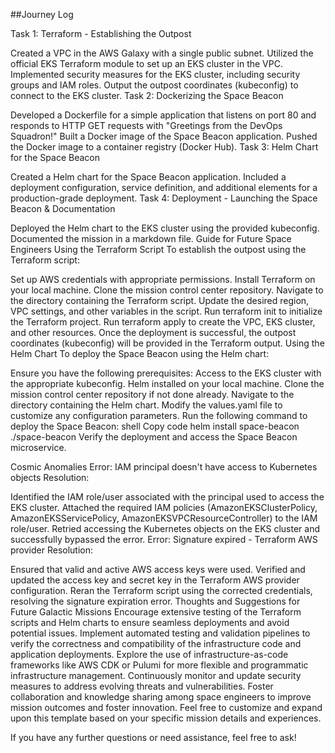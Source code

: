 
##Journey Log

Task 1: Terraform - Establishing the Outpost

Created a VPC in the AWS Galaxy with a single public subnet.
Utilized the official EKS Terraform module to set up an EKS cluster in the VPC.
Implemented security measures for the EKS cluster, including security groups and IAM roles.
Output the outpost coordinates (kubeconfig) to connect to the EKS cluster.
Task 2: Dockerizing the Space Beacon

Developed a Dockerfile for a simple application that listens on port 80 and responds to HTTP GET requests with "Greetings from the DevOps Squadron!"
Built a Docker image of the Space Beacon application.
Pushed the Docker image to a container registry (Docker Hub).
Task 3: Helm Chart for the Space Beacon

Created a Helm chart for the Space Beacon application.
Included a deployment configuration, service definition, and additional elements for a production-grade deployment.
Task 4: Deployment - Launching the Space Beacon & Documentation

Deployed the Helm chart to the EKS cluster using the provided kubeconfig.
Documented the mission in a markdown file.
Guide for Future Space Engineers
Using the Terraform Script
To establish the outpost using the Terraform script:

Set up AWS credentials with appropriate permissions.
Install Terraform on your local machine.
Clone the mission control center repository.
Navigate to the directory containing the Terraform script.
Update the desired region, VPC settings, and other variables in the script.
Run terraform init to initialize the Terraform project.
Run terraform apply to create the VPC, EKS cluster, and other resources.
Once the deployment is successful, the outpost coordinates (kubeconfig) will be provided in the Terraform output.
Using the Helm Chart
To deploy the Space Beacon using the Helm chart:

Ensure you have the following prerequisites:
Access to the EKS cluster with the appropriate kubeconfig.
Helm installed on your local machine.
Clone the mission control center repository if not done already.
Navigate to the directory containing the Helm chart.
Modify the values.yaml file to customize any configuration parameters.
Run the following command to deploy the Space Beacon:
shell
Copy code
helm install space-beacon ./space-beacon
Verify the deployment and access the Space Beacon microservice.


Cosmic Anomalies
Error: IAM principal doesn't have access to Kubernetes objects
Resolution:

Identified the IAM role/user associated with the principal used to access the EKS cluster.
Attached the required IAM policies (AmazonEKSClusterPolicy, AmazonEKSServicePolicy, AmazonEKSVPCResourceController) to the IAM role/user.
Retried accessing the Kubernetes objects on the EKS cluster and successfully bypassed the error.
Error: Signature expired - Terraform AWS provider
Resolution:

Ensured that valid and active AWS access keys were used.
Verified and updated the access key and secret key in the Terraform AWS provider configuration.
Reran the Terraform script using the corrected credentials, resolving the signature expiration error.
Thoughts and Suggestions for Future Galactic Missions
Encourage extensive testing of the Terraform scripts and Helm charts to ensure seamless deployments and avoid potential issues.
Implement automated testing and validation pipelines to verify the correctness and compatibility of the infrastructure code and application deployments.
Explore the use of infrastructure-as-code frameworks like AWS CDK or Pulumi for more flexible and programmatic infrastructure management.
Continuously monitor and update security measures to address evolving threats and vulnerabilities.
Foster collaboration and knowledge sharing among space engineers to improve mission outcomes and foster innovation.
Feel free to customize and expand upon this template based on your specific mission details and experiences.

If you have any further questions or need assistance, feel free to ask!
